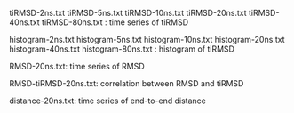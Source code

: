 tiRMSD-2ns.txt
tiRMSD-5ns.txt
tiRMSD-10ns.txt
tiRMSD-20ns.txt
tiRMSD-40ns.txt
tiRMSD-80ns.txt
: time series of tiRMSD 

histogram-2ns.txt
histogram-5ns.txt
histogram-10ns.txt
histogram-20ns.txt
histogram-40ns.txt
histogram-80ns.txt
: histogram of tiRMSD

RMSD-20ns.txt: time series of RMSD

RMSD-tiRMSD-20ns.txt: correlation between RMSD and tiRMSD

distance-20ns.txt: time series of end-to-end distance
